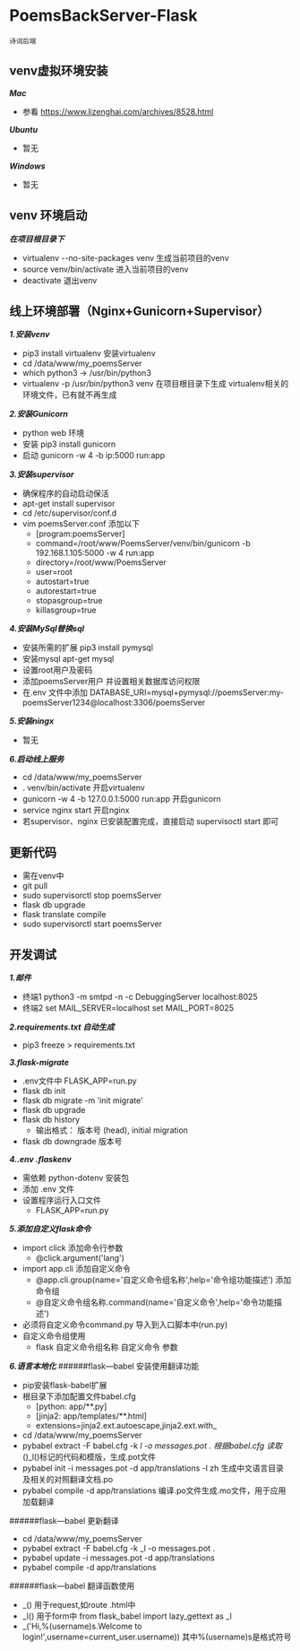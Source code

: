 # PoemsBackServer-Flask
    诗词后端

## venv虚拟环境安装
***Mac***
   * 参看 https://www.lizenghai.com/archives/8528.html

***Ubuntu***
   * 暂无  
   
***Windows***
   * 暂无

## venv 环境启动
***在项目根目录下***
* virtualenv --no-site-packages venv 生成当前项目的venv
* source venv/bin/activate  进入当前项目的venv
* deactivate                退出venv


## 线上环境部署（Nginx+Gunicorn+Supervisor）

***1.安装venv***
* pip3 install virtualenv                  安装virtualenv
* cd /data/www/my_poemsServer
* which python3 -> /usr/bin/python3
* virtualenv -p /usr/bin/python3 venv      在项目根目录下生成 virtualenv相关的环境文件，已有就不再生成


***2.安装Gunicorn***
* python web 环境
* 安装 pip3 install gunicorn
* 启动 gunicorn -w 4 -b ip:5000 run:app 


***3.安装supervisor***
* 确保程序的自动启动保活
* apt-get install supervisor
* cd /etc/supervisor/conf.d
* vim poemsServer.conf 添加以下
    - [program:poemsServer]
    - command=/root/www/PoemsServer/venv/bin/gunicorn -b 192.168.1.105:5000 -w 4 run:app
    - directory=/root/www/PoemsServer
    - user=root
    - autostart=true
    - autorestart=true
    - stopasgroup=true
    - killasgroup=true


***4.安装MySql替换sql***
* 安装所需的扩展 pip3 install pymysql
* 安装mysql apt-get mysql 
* 设置root用户及密码
* 添加poemsServer用户 并设置相关数据库访问权限
* 在.env 文件中添加 DATABASE_URI=mysql+pymysql://poemsServer:my-poemsServer1234@localhost:3306/poemsServer


***5.安装ningx***
* 暂无

***6.启动线上服务***
* cd /data/www/my_poemsServer
* . venv/bin/activate                          开启virtualenv
* gunicorn -w 4 -b 127.0.0.1:5000 run:app      开启gunicorn
* service nginx start                          开启nginx
* 若supervisor、nginx 已安装配置完成，直接启动 supervisoctl start 即可 

## 更新代码
* 需在venv中
* git pull
* sudo supervisorctl stop poemsServer
* flask db upgrade
* flask translate compile
* sudo supervisorctl start poemsServer


## 开发调试
***1.邮件***
* 终端1 python3 -m smtpd -n -c DebuggingServer localhost:8025
* 终端2 set MAIL_SERVER=localhost  set MAIL_PORT=8025

***2.requirements.txt 自动生成***
* pip3 freeze > requirements.txt

***3.flask-migrate***
* .env文件中 FLASK_APP=run.py 
* flask db init
* flask db migrate -m 'init migrate'
* flask db upgrade
* flask db history
    - 输出格式： 版本号 (head), initial migration
* flask db downgrade 版本号

***4..env .flaskenv***
* 需依赖 python-dotenv 安装包
* 添加 .env 文件
* 设置程序运行入口文件
   - FLASK_APP=run.py 
    
***5.添加自定义flask命令***
* import click 添加命令行参数 
   - @click.argument('lang')
* import app.cli 添加自定义命令
   - @app.cli.group(name='自定义命令组名称',help='命令组功能描述') 添加命令组
   - @自定义命令组名称.command(name='自定义命令',help='命令功能描述')
* 必须将自定义命令command.py 导入到入口脚本中(run.py)
* 自定义命令组使用
   - flask 自定义命令组名称 自定义命令 参数


***6.语言本地化***
######flask—babel 安装使用翻译功能
* pip安装flask-babel扩展
* 根目录下添加配置文件babel.cfg
   - [python: app/**.py]
   - [jinja2: app/templates/**.html]
   - extensions=jinja2.ext.autoescape,jinja2.ext.with_
* cd /data/www/my_poemsServer
* pybabel extract -F babel.cfg -k _l -o messages.pot .   根据babel.cfg 读取_()_l()标记的代码和模版，生成.pot文件
* pybabel init -i messages.pot -d app/translations -l zh  生成中文语言目录及相关的对照翻译文档.po
* pybabel compile -d app/translations                   编译.po文件生成.mo文件，用于应用加载翻译

######flask—babel 更新翻译
* cd /data/www/my_poemsServer
* pybabel extract -F babel.cfg -k _l -o messages.pot .   
* pybabel update -i messages.pot -d app/translations
* pybabel compile -d app/translations  

######flask—babel 翻译函数使用
* _() 用于request,如route .html中
* _l() 用于form中 from flask_babel import lazy_gettext as _l
* _('Hi,%(username)s.Welcome to login!',username=current_user.username)) 其中%(username)s是格式符号

 
   
                                                                                       